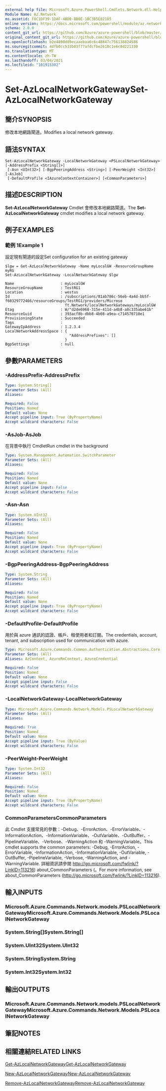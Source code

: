 ```yaml
---
external help file: Microsoft.Azure.PowerShell.Cmdlets.Network.dll-Help.xml
Module Name: Az.Network
ms.assetid: F8C1DF39-1DAF-4BDB-8B0E-1BC3B5E82185
online version: https://docs.microsoft.com/powershell/module/az.network/set-azlocalnetworkgateway
schema: 2.0.0
content_git_url: https://github.com/Azure/azure-powershell/blob/master/src/Network/Network/help/Set-AzLocalNetworkGateway.md
original_content_git_url: https://github.com/Azure/azure-powershell/blob/master/src/Network/Network/help/Set-AzLocalNetworkGateway.md
ms.openlocfilehash: b2e4890d89ecaaebaa6c6c48847c756138824586
ms.sourcegitcommit: 4dfb0cc533b83f77afdcfbe2618c1e6c8d221330
ms.translationtype: MT
ms.contentlocale: zh-TW
ms.lasthandoff: 03/04/2021
ms.locfileid: "101915302"
---
```

# <span data-ttu-id="a8df5-101">Set-AzLocalNetworkGateway</span><span class="sxs-lookup"><span data-stu-id="a8df5-101">Set-AzLocalNetworkGateway</span></span>

## <span data-ttu-id="a8df5-102">簡介</span><span class="sxs-lookup"><span data-stu-id="a8df5-102">SYNOPSIS</span></span>
<span data-ttu-id="a8df5-103">修改本地網路閘道。</span><span class="sxs-lookup"><span data-stu-id="a8df5-103">Modifies a local network gateway.</span></span>

## <span data-ttu-id="a8df5-104">語法</span><span class="sxs-lookup"><span data-stu-id="a8df5-104">SYNTAX</span></span>

```
Set-AzLocalNetworkGateway -LocalNetworkGateway <PSLocalNetworkGateway> [-AddressPrefix <String[]>]
 [-Asn <UInt32>] [-BgpPeeringAddress <String>] [-PeerWeight <Int32>] [-AsJob]
 [-DefaultProfile <IAzureContextContainer>] [<CommonParameters>]
```

## <span data-ttu-id="a8df5-105">描述</span><span class="sxs-lookup"><span data-stu-id="a8df5-105">DESCRIPTION</span></span>
<span data-ttu-id="a8df5-106">**Set-AzLocalNetworkGateway** Cmdlet 會修改本地網路閘道。</span><span class="sxs-lookup"><span data-stu-id="a8df5-106">The **Set-AzLocalNetworkGateway** cmdlet modifies a local network gateway.</span></span>

## <span data-ttu-id="a8df5-107">例子</span><span class="sxs-lookup"><span data-stu-id="a8df5-107">EXAMPLES</span></span>

### <span data-ttu-id="a8df5-108">範例 1</span><span class="sxs-lookup"><span data-stu-id="a8df5-108">Example 1</span></span>
<span data-ttu-id="a8df5-109">設定現有閘道的設定</span><span class="sxs-lookup"><span data-stu-id="a8df5-109">Set configuration for an existing gateway</span></span>


```
$lgw = Get-AzLocalNetworkGateway -Name myLocalGW -ResourceGroupName myRG
Set-AzLocalNetworkGateway -LocalNetworkGateway $lgw

Name                     : myLocalGW
ResourceGroupName        : TestRG1
Location                 : westus
Id                       : /subscriptions/81ab786c-56eb-4a4d-bb5f-f60329772466/resourceGroups/TestRG1/providers/Microso
                           ft.Network/localNetworkGateways/myLocalGW
Etag                     : W/"d2de6968-315e-411d-a4b8-a8c335abe61b"
ResourceGuid             : 393acf8b-dbb8-4b08-a9ea-c714570710e1
ProvisioningState        : Succeeded
Tags                     :
GatewayIpAddress         : 1.2.3.4
LocalNetworkAddressSpace : {
                             "AddressPrefixes": []
                           }
BgpSettings              : null
```

## <span data-ttu-id="a8df5-110">參數</span><span class="sxs-lookup"><span data-stu-id="a8df5-110">PARAMETERS</span></span>

### <span data-ttu-id="a8df5-111">-AddressPrefix</span><span class="sxs-lookup"><span data-stu-id="a8df5-111">-AddressPrefix</span></span>
```yaml
Type: System.String[]
Parameter Sets: (All)
Aliases:

Required: False
Position: Named
Default value: None
Accept pipeline input: True (ByPropertyName)
Accept wildcard characters: False
```

### <span data-ttu-id="a8df5-112">-AsJob</span><span class="sxs-lookup"><span data-stu-id="a8df5-112">-AsJob</span></span>
<span data-ttu-id="a8df5-113">在背景中執行 Cmdlet</span><span class="sxs-lookup"><span data-stu-id="a8df5-113">Run cmdlet in the background</span></span>

```yaml
Type: System.Management.Automation.SwitchParameter
Parameter Sets: (All)
Aliases:

Required: False
Position: Named
Default value: None
Accept pipeline input: False
Accept wildcard characters: False
```

### <span data-ttu-id="a8df5-114">-Asn</span><span class="sxs-lookup"><span data-stu-id="a8df5-114">-Asn</span></span>
```yaml
Type: System.UInt32
Parameter Sets: (All)
Aliases:

Required: False
Position: Named
Default value: None
Accept pipeline input: True (ByPropertyName)
Accept wildcard characters: False
```

### <span data-ttu-id="a8df5-115">-BgpPeeringAddress</span><span class="sxs-lookup"><span data-stu-id="a8df5-115">-BgpPeeringAddress</span></span>
```yaml
Type: System.String
Parameter Sets: (All)
Aliases:

Required: False
Position: Named
Default value: None
Accept pipeline input: True (ByPropertyName)
Accept wildcard characters: False
```

### <span data-ttu-id="a8df5-116">-DefaultProfile</span><span class="sxs-lookup"><span data-stu-id="a8df5-116">-DefaultProfile</span></span>
<span data-ttu-id="a8df5-117">用於與 azure 通訊的認證、帳戶、租使用者和訂閱。</span><span class="sxs-lookup"><span data-stu-id="a8df5-117">The credentials, account, tenant, and subscription used for communication with azure.</span></span>

```yaml
Type: Microsoft.Azure.Commands.Common.Authentication.Abstractions.Core.IAzureContextContainer
Parameter Sets: (All)
Aliases: AzContext, AzureRmContext, AzureCredential

Required: False
Position: Named
Default value: None
Accept pipeline input: False
Accept wildcard characters: False
```

### <span data-ttu-id="a8df5-118">-LocalNetworkGateway</span><span class="sxs-lookup"><span data-stu-id="a8df5-118">-LocalNetworkGateway</span></span>
```yaml
Type: Microsoft.Azure.Commands.Network.Models.PSLocalNetworkGateway
Parameter Sets: (All)
Aliases:

Required: True
Position: Named
Default value: None
Accept pipeline input: True (ByValue)
Accept wildcard characters: False
```

### <span data-ttu-id="a8df5-119">-PeerWeight</span><span class="sxs-lookup"><span data-stu-id="a8df5-119">-PeerWeight</span></span>
```yaml
Type: System.Int32
Parameter Sets: (All)
Aliases:

Required: False
Position: Named
Default value: None
Accept pipeline input: True (ByPropertyName)
Accept wildcard characters: False
```

### <span data-ttu-id="a8df5-120">CommonParameters</span><span class="sxs-lookup"><span data-stu-id="a8df5-120">CommonParameters</span></span>
<span data-ttu-id="a8df5-121">此 Cmdlet 支援常見的參數：-Debug、-ErrorAction、-ErrorVariable、-InformationAction、-InformationVariable、-OutVariable、-OutBuffer、-PipelineVariable、-Verbose、-WarningAction 和 -WarningVariable。</span><span class="sxs-lookup"><span data-stu-id="a8df5-121">This cmdlet supports the common parameters: -Debug, -ErrorAction, -ErrorVariable, -InformationAction, -InformationVariable, -OutVariable, -OutBuffer, -PipelineVariable, -Verbose, -WarningAction, and -WarningVariable.</span></span> <span data-ttu-id="a8df5-122">詳細資訊請參閱 http://go.microsoft.com/fwlink/?LinkID=113216) about_CommonParameters (。</span><span class="sxs-lookup"><span data-stu-id="a8df5-122">For more information, see about_CommonParameters (http://go.microsoft.com/fwlink/?LinkID=113216).</span></span>

## <span data-ttu-id="a8df5-123">輸入</span><span class="sxs-lookup"><span data-stu-id="a8df5-123">INPUTS</span></span>

### <span data-ttu-id="a8df5-124">Microsoft.Azure.Commands.Network.models.PSLocalNetworkGateway</span><span class="sxs-lookup"><span data-stu-id="a8df5-124">Microsoft.Azure.Commands.Network.Models.PSLocalNetworkGateway</span></span>

### <span data-ttu-id="a8df5-125">System.String[]</span><span class="sxs-lookup"><span data-stu-id="a8df5-125">System.String[]</span></span>

### <span data-ttu-id="a8df5-126">System.UInt32</span><span class="sxs-lookup"><span data-stu-id="a8df5-126">System.UInt32</span></span>

### <span data-ttu-id="a8df5-127">System.String</span><span class="sxs-lookup"><span data-stu-id="a8df5-127">System.String</span></span>

### <span data-ttu-id="a8df5-128">System.Int32</span><span class="sxs-lookup"><span data-stu-id="a8df5-128">System.Int32</span></span>

## <span data-ttu-id="a8df5-129">輸出</span><span class="sxs-lookup"><span data-stu-id="a8df5-129">OUTPUTS</span></span>

### <span data-ttu-id="a8df5-130">Microsoft.Azure.Commands.Network.models.PSLocalNetworkGateway</span><span class="sxs-lookup"><span data-stu-id="a8df5-130">Microsoft.Azure.Commands.Network.Models.PSLocalNetworkGateway</span></span>

## <span data-ttu-id="a8df5-131">筆記</span><span class="sxs-lookup"><span data-stu-id="a8df5-131">NOTES</span></span>

## <span data-ttu-id="a8df5-132">相關連結</span><span class="sxs-lookup"><span data-stu-id="a8df5-132">RELATED LINKS</span></span>

[<span data-ttu-id="a8df5-133">Get-AzLocalNetworkGateway</span><span class="sxs-lookup"><span data-stu-id="a8df5-133">Get-AzLocalNetworkGateway</span></span>](./Get-AzLocalNetworkGateway.md)

[<span data-ttu-id="a8df5-134">New-AzLocalNetworkGateway</span><span class="sxs-lookup"><span data-stu-id="a8df5-134">New-AzLocalNetworkGateway</span></span>](./New-AzLocalNetworkGateway.md)

[<span data-ttu-id="a8df5-135">Remove-AzLocalNetworkGateway</span><span class="sxs-lookup"><span data-stu-id="a8df5-135">Remove-AzLocalNetworkGateway</span></span>](./Remove-AzLocalNetworkGateway.md)
